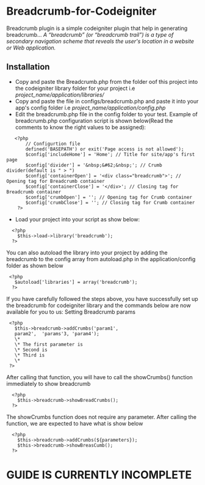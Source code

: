 # Breadcrumb-for-Codeigniter
Breadcrumb plugin is a simple codeigniter plugin that help in generating breadcrumb...
_A “breadcrumb” (or “breadcrumb trail”) is a type of secondary navigation scheme that reveals the user's location in a website or Web application._

## Installation
* Copy and paste the Breadcrumb.php from the folder oof this project into the codeigniter library folder for your project i.e _project_name/application/libraries/_
* Copy and paste the file in configs/breadcrumb.php and paste it into your app's config folder i.e _project_name/application/config.php_
* Edit the breadcrumb.php file in the config folder to your test.
  Example of breadcrumb.php configuration script is shown below(Read the comments to know the right values to be assigned):
 ```
    <?php
        // Configurtion file
        defined('BASEPATH') or exit('Page access is not allowed');
        $config['includeHome'] = 'Home'; // Title for site/app's first page
        $config['divider'] = '&nbsp;&#62;&nbsp;'; // Crumb divider(default is " > ")
        $config['containerOpen'] = '<div class="breadcrumb">'; // Opening tag for Breadcrumb container
        $config['containerClose'] = '</div>'; // Closing tag for Breadcrumb container
        $config['crumbOpen'] = ''; // Opening tag for Crumb container
        $config['crumbClose'] = ''; // Closing tag for Crumb container
     ?>
  ```
  * Load your project into your script as show below:
  ```
    <?php
      $this->load->library('breadcrumb');
    ?>
 ```
   You can also autoload the library into your project by adding the breadcrumb to the config array from autoload.php in the     application/config folder as shown below
   ```
    <?php
      $autoload['libraries'] = array('breadcrumb');
     ?>
   ```
   If you have carefully followed the steps above, you have successfully set up the breadcrumb for codeigniter library and the commands below are now available for you to us:
   Setting Breadcrumb params
   ```
    <?php
      $this->breadcrumb->addCrumbs('param1', 
      param2',  'params'3, 'param4'); 
      \*
      \* The first parameter is 
      \* Second is 
      \* Third is 
      \*
    ?>
   ```
  After calling that function, you will have to call the showCrumbs() function immediately to show breadcrumb
  ```
    <?php
      $this->breadcrumb->showBreadCrumbs();
    ?>
  ```
  The showCrumbs function does not require any parameter. After calling the function, we are expected to have what is show below
  ```
    <?php
      $this->breadcrumb->addCrumbs(${parameters});
      $this->breadcrumb->showBreasCumb();
    ?>
  ```

# GUIDE IS CURRENTLY INCOMPLETE
